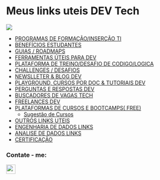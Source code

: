 # Meus links uteis DEV Tech 

<img src="https://i.pinimg.com/564x/26/07/2b/26072ba777ec291ed8e1dfa85354d408.jpg" >

* [PROGRAMAS DE FORMAÇÃO/INSERÇÃO TI](https://github.com/jumozaga/utilidadesdev/blob/main/files/ProgramasDeFormaçãoInserçãoTI.md)
* [BENEFÍCIOS ESTUDANTES](https://github.com/jumozaga/utilidadesdev/blob/main/files/BeneficiosEstudantes.md)
* [GUIAS / ROADMAPS](https://github.com/jumozaga/utilidadesdev/blob/main/files/GuiasRoadmaps.md)
* [FERRAMENTAS ÚTEIS PARA DEV](https://github.com/jumozaga/utilidadesdev/blob/main/files/FerramentasUteisDev.md)
* [PLATAFORMA DE TREINO/DESAFIO DE CODIGO/LOGICA](https://github.com/jumozaga/utilidadesdev/blob/main/files/TreinoDesafioCodigoLOGICA.md)
* [CHALLENGES / DESAFIOS](https://github.com/jumozaga/utilidadesdev/blob/main/files/CHALLENGES.md)
* [NEWSLLETER   & BLOG DEV](https://github.com/jumozaga/utilidadesdev/blob/main/files/NewsletterBlogDev.md)
* [PLAYGROUND, CURSOS POR DOC & TUTORIAIS DEV](https://github.com/jumozaga/utilidadesdev/blob/main/files/PlaygroundCursosPorDocTutoriaisDev.md)
* [PERGUNTAS E RESPOSTAS DEV](https://github.com/jumozaga/utilidadesdev/blob/main/files/PerguntasRespostasDev.md)
* [BUSCADORES DE VAGAS TECH](https://github.com/jumozaga/utilidadesdev/blob/main/files/BuscadoresDeVagasTECH.md)
* [FREELANCES DEV](https://github.com/jumozaga/utilidadesdev/blob/main/files/FreelanceDev.md)
* [PLATAFORMAS DE CURSOS E BOOTCAMPS( FREE)](https://github.com/jumozaga/utilidadesdev/blob/main/files/PlataformasCursosFree.md)
  * [Sugestão de Cursos](https://linkfly.to/sugestaocurso "Plataformas de Cursos Free")
* [OUTROS LINKS UTEIS](https://github.com/jumozaga/utilidadesdev/blob/main/files/OUTROS.md)
* [ENGENHARIA DE DADOS LINKS](https://github.com/jumozaga/utilidadesdev/blob/main/files/CursosEngenhariaDeDados.md)
* [ANALISE DE DADOS LINKS](https://github.com/jumozaga/utilidadesdev/blob/main/files/CursoAnaliseDeDados.md)
* [CERTIFICAÇÃO](https://github.com/jumozaga/utilidadesdev/blob/main/files/CertificacaoFree.md)



### **Contate - me**: 
[<img src="https://freepngimg.com/thumb/linkedin/8-2-linkedin-png-picture.png" width="25" >](https://www.linkedin.com/in/jumozaga/ "Meu Linkedin")

<!---
[<img src="https://freepngimg.com/thumb/social_media/63059-media-icons-telegram-twitter-blog-computer-social.png" width="30" >](https://t.me/jumozaga)
-->

